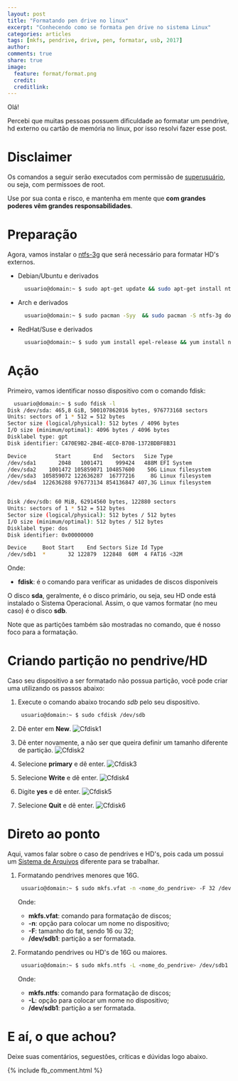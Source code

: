 ```yaml
---
layout: post
title: "Formatando pen drive no linux"
excerpt: "Conhecendo como se formata pen drive no sistema Linux"
categories: articles
tags: [mkfs, pendrive, drive, pen, formatar, usb, 2017]
author:
comments: true
share: true
image:
  feature: format/format.png
  credit:
  creditlink:
---
```


<div id="fb-root"></div>
<script>(function(d, s, id) {
  var js, fjs = d.getElementsByTagName(s)[0];
  if (d.getElementById(id)) return;
  js = d.createElement(s); js.id = id;
  js.src = "//connect.facebook.net/pt_BR/all.js#xfbml=1&version=v2.5&appId=541394239351629";
  fjs.parentNode.insertBefore(js, fjs);
}(document, 'script', 'facebook-jssdk'));</script>


Olá!

Percebi que muitas pessoas possuem dificuldade ao formatar um pendrive, hd
externo ou cartão de memória no linux, por isso resolvi fazer esse post.

# Disclaimer

Os comandos a seguir serão executados com permissão de [superusuário](https://pt.wikipedia.org/wiki/Superusu%C3%A1rio), ou seja, com permissoes de root.

Use por sua conta e risco, e mantenha em mente que **com grandes poderes vêm grandes
responsabilidades**.

# Preparação

Agora, vamos instalar o [ntfs-3g](http://www.tuxera.com/community/open-source-ntfs-3g/) que será necessário para formatar HD's externos.

* Debian/Ubuntu e derivados

  ```bash
    usuario@domain:~ $ sudo apt-get update && sudo apt-get install ntfs-3g dosfstools
  ```

* Arch e derivados

  ```bash
    usuario@domain:~ $ sudo pacman -Syy  && sudo pacman -S ntfs-3g dosfstools
  ```

* RedHat/Suse e derivados

  ```bash
    usuario@domain:~ $ sudo yum install epel-release && yum install ntfs-3g dosfstools
  ```

# Ação

Primeiro, vamos identificar nosso dispositivo com o comando fdisk:

```bash
  usuario@domain:~ $ sudo fdisk -l
Disk /dev/sda: 465,8 GiB, 500107862016 bytes, 976773168 sectors
Units: sectors of 1 * 512 = 512 bytes
Sector size (logical/physical): 512 bytes / 4096 bytes
I/O size (minimum/optimal): 4096 bytes / 4096 bytes
Disklabel type: gpt
Disk identifier: C470E9B2-2B4E-4EC0-B708-1372BDBF8B31

Device         Start       End   Sectors   Size Type
/dev/sda1       2048   1001471    999424   488M EFI System
/dev/sda2    1001472 105859071 104857600    50G Linux filesystem
/dev/sda3  105859072 122636287  16777216     8G Linux filesystem
/dev/sda4  122636288 976773134 854136847 407,3G Linux filesystem


Disk /dev/sdb: 60 MiB, 62914560 bytes, 122880 sectors
Units: sectors of 1 * 512 = 512 bytes
Sector size (logical/physical): 512 bytes / 512 bytes
I/O size (minimum/optimal): 512 bytes / 512 bytes
Disklabel type: dos
Disk identifier: 0x00000000

Device     Boot Start    End Sectors Size Id Type
/dev/sdb1  *       32 122879  122848  60M  4 FAT16 <32M
```

Onde:
* **fdisk**: é o comando para verificar as unidades de discos disponíveis

O disco **sda**, geralmente, é o disco primário, ou seja, seu HD onde está
instalado o Sistema Operacional. Assim, o que vamos formatar (no meu caso) é o
disco **sdb**.

Note que as partições também são mostradas no comando, que é nosso foco para a
formatação.

# Criando partição no pendrive/HD

Caso seu dispositivo a ser formatado não possua partição, você pode criar uma
utilizando os passos abaixo:

1. Execute o comando abaixo trocando *sdb* pelo seu dispositivo.
   ```bash
    usuario@domain:~ $ sudo cfdisk /dev/sdb
   ```

2. Dê enter em **New**.
   ![Cfdisk1](/images/format/format1.png)

3. Dê enter novamente, a não ser que queira definir um tamanho diferente de
   partição.
   ![Cfdisk2](/images/format/format2.png)

4. Selecione **primary** e dê enter.
   ![Cfdisk3](/images/format/format3.png)

5. Selecione **Write** e dê enter.
   ![Cfdisk4](/images/format/format4.png)

6. Digite **yes** e dê enter.
   ![Cfdisk5](/images/format/format5.png)

7. Selecione **Quit** e dê enter.
   ![Cfdisk6](/images/format/format6.png)

# Direto ao ponto

Aqui, vamos falar sobre o caso de pendrives e HD's, pois cada um possui um
[Sistema de Arquivos](http://www.uniriotec.br/~morganna/guia/sistemas_de_arquivos.html) diferente para se trabalhar.

1. Formatando pendrives menores que 16G.
   ```bash
    usuario@domain:~ $ sudo mkfs.vfat -n <nome_do_pendrive> -F 32 /dev/sdb1
   ```
   Onde:
   * **mkfs.vfat**: comando para formatação de discos;
   * **-n**: opção para colocar um nome no dispositivo;
   * **-F**: tamanho do fat, sendo 16 ou 32;
   * **/dev/sdb1**: partição a ser formatada.

2. Formatando pendrives ou HD's de 16G ou maiores.
   ```bash
    usuario@domain:~ $ sudo mkfs.ntfs -L <nome_do_pendrive> /dev/sdb1
   ```
   Onde:
   * **mkfs.ntfs**: comando para formatação de discos;
   * **-L**: opção para colocar um nome no dispositivo;
   * **/dev/sdb1**: partição a ser formatada.


# E aí, o que achou?

Deixe suas comentários, seguestões, críticas e dúvidas logo abaixo.

{% include fb_comment.html %}
